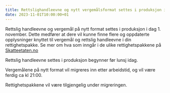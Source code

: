 ```yaml
---
title: Rettslighandleevne og nytt vergemålsformat settes i produksjon idag - 20231101
date: 2023-11-01T10:00:00+01
---
```


Rettslig handleevne og vergemål på nytt format settes i produksjon i dag 1. november. Dette medfører at dere vil kunne finne flere og oppdaterte opplysninger knyttet til vergemål og rettslig handleevne i din rettighetspakke. Se mer om hva som inngår i de ulike rettighetspakkene på [Skatteetaten.no](https://www.skatteetaten.no/deling/folkeregisteret/intro/finne-data/)

Rettslig handleevne settes i produksjon begynner før lunsj idag. 

Vergemålene på nytt format vil migreres inn etter arbeidstid, og vil være ferdig ca kl 21:00. 

Rettighetspakkene vil være tilgjengelig under migreringen. 
